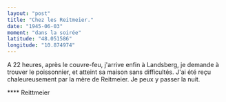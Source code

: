 ```yaml
---
layout: "post"
title: "Chez les Reitmeier."
date: "1945-06-03"
moment: "dans la soirée"
latitude: "48.051586"
longitude: "10.874974"
---
```


A 22 heures, après le couvre-feu, j'arrive enfin à Landsberg, je demande à trouver le poissonnier, et atteint sa maison sans difficultés. J'ai été reçu chaleureusement par la mère de Reitmeier. Je peux y passer la nuit.


<div class="histoire"></div>

<div class="commentaire">**** Reittmeier</div>